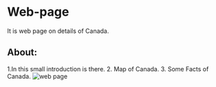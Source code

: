 # Web-page
It is web page on details of Canada. 
## About:
1.In this small introduction is there.
2. Map of Canada.
3. Some Facts of Canada.
![web page](https://user-images.githubusercontent.com/86122364/151787499-1628c23e-c13d-4770-8691-cac94c2d9194.png)
